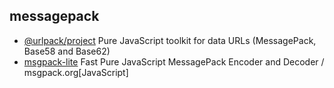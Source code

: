 ## messagepack

- [@urlpack/project](https://github.com/daangn/urlpack) Pure JavaScript toolkit for data URLs (MessagePack, Base58 and Base62)
- [msgpack-lite](https://github.com/kawanet/msgpack-lite) Fast Pure JavaScript MessagePack Encoder and Decoder / msgpack.org[JavaScript]